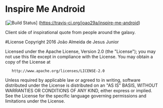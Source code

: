 # Inspire Me Android
[![Build Status](https://travis-ci.org/joao29a/inspire-me-android.svg?branch=master)]
(https://travis-ci.org/joao29a/inspire-me-android)

Client side of inspirational quote from people around the galaxy.

#License
 Copyright 2016 João Almeida de Jesus Junior

   Licensed under the Apache License, Version 2.0 (the "License");
   you may not use this file except in compliance with the License.
   You may obtain a copy of the License at

       http://www.apache.org/licenses/LICENSE-2.0

   Unless required by applicable law or agreed to in writing, software
   distributed under the License is distributed on an "AS IS" BASIS,
   WITHOUT WARRANTIES OR CONDITIONS OF ANY KIND, either express or implied.
   See the License for the specific language governing permissions and
   limitations under the License.
